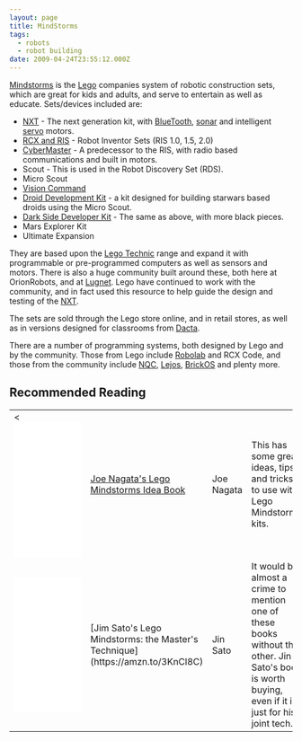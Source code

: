 ```yaml
---
layout: page
title: MindStorms
tags:
  - robots
  - robot building
date: 2009-04-24T23:55:12.000Z
---
```


[Mindstorms](https://www.lego.com/en-us/mindstorms/) is the [Lego](/wiki/lego.html) companies system of robotic construction sets, which are great for kids and adults, and serve to entertain as well as educate. Sets/devices included are:

- [NXT](/wiki/nxt.html "Legos NeXT generation robotics kit") - The next generation kit, with [BlueTooth](/wiki/bluetooth.html "Bluetooth"), [sonar](/wiki/sonar.html "The use of sound as a sense medium") and intelligent [servo](/wiki/servo_motor.html "Servo Motor") motors.
- [RCX and RIS](/wiki/rcx.html "The Lego RCX") - Robot Inventor Sets (RIS 1.0, 1.5, 2.0)
- [CyberMaster](/wiki/cybermaster.html "CyberMaster") - A predecessor to the RIS, with radio based communications and built in motors.
- Scout - This is used in the Robot Discovery Set (RDS).
- Micro Scout
- [Vision Command](/wiki/lego_vision_command.html "Lego Vision Command")
- [Droid Development Kit](http://peeron.com/inv/sets/9748-1) - a kit designed for building starwars based droids using the Micro Scout.
- [Dark Side Developer Kit](http://peeron.com/inv/sets/9754-1) - The same as above, with more black pieces.
- Mars Explorer Kit
- Ultimate Expansion

They are based upon the [Lego Technic](/wiki/lego_technic.html "Lego Technic") range and expand it with programmable or pre-programmed computers as well as sensors and motors. There is also a huge community built around these, both here at OrionRobots, and at [Lugnet](/wiki/lugnet.html "Lego Users Group Network"). Lego have continued to work with the community, and in fact used this resource to help guide the design and testing of the [NXT](/wiki/nxt.html "Lego's NeXT generation robotics kit").

The sets are sold through the Lego store online, and in retail stores, as well as in versions designed for classrooms from [Dacta](/wiki/dacta.html "DACTA").

There are a number of programming systems, both designed by Lego and by the community. Those from Lego include [Robolab](/wiki/robolab.html "Robolab") and RCX Code, and those from the community include [NQC](/wiki/nqc.html "Not Quite C - A Lego PBrick Programming Language"), [Lejos](/wiki/lejos.html "A Java Based Lego RCX OS"), [BrickOS](/wiki/brickos.html "An entire Embedded OS for the RCX") and plenty more.

## Recommended Reading

<table class="normal">
<tr> <td><<iframe sandbox="allow-popups allow-scripts allow-modals allow-forms allow-same-origin" style="width:120px;height:240px;" marginwidth="0" marginheight="0" scrolling="no" frameborder="0" src="//ws-eu.amazon-adsystem.com/widgets/q?ServiceVersion=20070822&OneJS=1&Operation=GetAdHtml&MarketPlace=GB&source=ss&ref=as_ss_li_til&ad_type=product_link&tracking_id=orionrobots-21&language=en_GB&marketplace=amazon&region=GB&placement=1886411409&asins=1886411409&linkId=10d6ba81743384989944be08e4033516&show_border=true&link_opens_in_new_window=true"></iframe></td> <td> <a href="http://amzn.to/2DNuNrF" rel="external" target="_blank">Joe Nagata's Lego Mindstorms Idea Book</a> </td> <td> Joe Nagata </td> <td> This has some great ideas, tips and tricks to use with Lego Mindstorms kits.</td> </tr>
<tr> <td><iframe style="width:120px;height:240px;" marginwidth="0" marginheight="0" scrolling="no" frameborder="0" src="//ws-eu.amazon-adsystem.com/widgets/q?ServiceVersion=20070822&OneJS=1&Operation=GetAdHtml&MarketPlace=GB&source=ss&ref=as_ss_li_til&ad_type=product_link&tracking_id=orionrobots-21&marketplace=amazon&region=GB&placement=1886411565&asins=1886411565&linkId=c65f6d594e45c0691a0377d95f42f3c6&show_border=true&link_opens_in_new_window=true"></iframe></td> <td> [Jim Sato's Lego Mindstorms: the Master's Technique](https://amzn.to/3KnCl8C) </td> <td> Jin Sato </td> <td> It would be almost a crime to mention one of these books without the other. Jin Sato's book is worth buying, even if it is just for his joint tech.</td>
</tr> </table>
